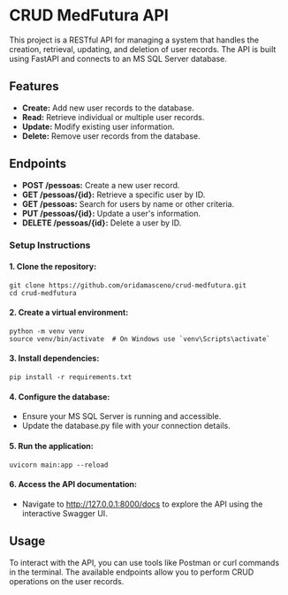 # CRUD MedFutura API

This project is a RESTful API for managing a system that handles the creation, retrieval, updating, and deletion of user records. The API is built using FastAPI and connects to an MS SQL Server database.

## Features
- **Create:** Add new user records to the database.
- **Read:** Retrieve individual or multiple user records.
- **Update:** Modify existing user information.
- **Delete:** Remove user records from the database.

## Endpoints
- **POST /pessoas:** Create a new user record.
- **GET /pessoas/{id}:** Retrieve a specific user by ID.
- **GET /pessoas:** Search for users by name or other criteria.
- **PUT /pessoas/{id}:** Update a user's information.
- **DELETE /pessoas/{id}:** Delete a user by ID.

### Setup Instructions

#### 1. Clone the repository:
```
git clone https://github.com/oridamasceno/crud-medfutura.git
cd crud-medfutura
```

#### 2. Create a virtual environment:
```
python -m venv venv
source venv/bin/activate  # On Windows use `venv\Scripts\activate`
```

#### 3. Install dependencies:
```
pip install -r requirements.txt
```

#### 4. Configure the database:
- Ensure your MS SQL Server is running and accessible.
- Update the database.py file with your connection details.

#### 5. Run the application:
```
uvicorn main:app --reload
```

#### 6. Access the API documentation:
- Navigate to http://127.0.0.1:8000/docs to explore the API using the interactive Swagger UI.

## Usage

To interact with the API, you can use tools like Postman or curl commands in the terminal. The available endpoints allow you to perform CRUD operations on the user records.
